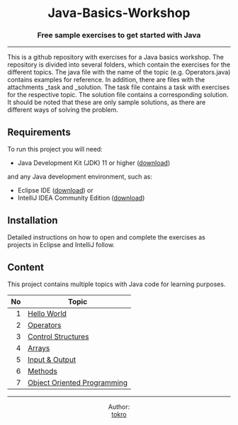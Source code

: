 <h1 align="center">Java-Basics-Workshop</h1>
<h3 align="center">Free sample exercises to get started with Java</h3>

---

This is a github repository with exercises for a Java basics workshop.
The repository is divided into several folders, which contain the exercises for the different topics.
The java file with the name of the topic (e.g. Operators.java) contains examples for reference. In addition, there are files with the attachments _task and _solution. The task file contains a task with exercises for the respective topic. The solution file contains a corresponding solution. It should be noted that these are only sample solutions, as there are different ways of solving the problem.

## Requirements

To run this project you will need:

- Java Development Kit (JDK) 11 or higher ([download](https://www.oracle.com/java/technologies/downloads/))

and any Java development environment, such as:
- Eclipse IDE ([download](https://www.eclipse.org/downloads/)) or
- IntelliJ IDEA Community Edition ([download](https://www.jetbrains.com/idea/download/?fromIDE=#section=windows))

## Installation

Detailed instructions on how to open and complete the exercises as projects in Eclipse and IntelliJ follow.

## Content

This project contains multiple topics with Java code for learning purposes.

| No | Topic                                                                                                                   |
|---:|-------------------------------------------------------------------------------------------------------------------------|
|   1| <a href="https://github.com/tokro/Java-Workshop/tree/main/01_HelloWorld">Hello World</a>                                |
|   2| <a href="https://github.com/tokro/Java-Workshop/tree/main/02_Operators">Operators</a>                                   |
|   3| <a href="https://github.com/tokro/Java-Workshop/tree/main/03_ControlStructures">Control Structures</a>                  |
|   4| <a href="https://github.com/tokro/Java-Workshop/tree/main/04_Arrays">Arrays</a>                                         |
|   5| <a href="https://github.com/tokro/Java-Workshop/tree/main/05_InputOutput">Input & Output</a>                            |
|   6| <a href="https://github.com/tokro/Java-Workshop/tree/main/06_Methods">Methods</a>                                       |
|   7| <a href="https://github.com/tokro/Java-Workshop/tree/main/07_ObjectOrientedProgramming">Object Oriented Programming</a> |

---

<p align="center">
Author:<br>
<a href="https://github.com/tokro">tokro</a>
</p>
